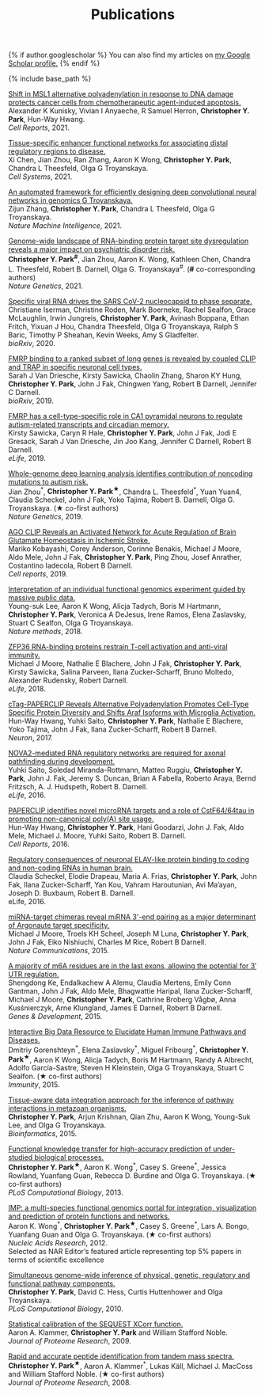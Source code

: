 ﻿---
layout: archive
title: "Publications"
permalink: /publications/
author_profile: true
---

{% if author.googlescholar %}
  You can also find my articles on <u><a href="{{author.googlescholar}}">my Google Scholar profile</a>.</u>
{% endif %}

{% include base_path %}

<!---
{% for post in site.publications reversed %}
  {% include archive-single.html %}
{% endfor %}
--->

[Shift in MSL1 alternative polyadenylation in response to DNA damage protects cancer cells from chemotherapeutic agent-induced apoptosis.](https://pubmed.ncbi.nlm.nih.gov/34644577/)\
Alexander K Kunisky, Vivian I Anyaeche, R Samuel Herron, **Christopher Y. Park**, Hun-Way Hwang.\
*Cell Reports*, 2021.

[Tissue-specific enhancer functional networks for associating distal regulatory regions to disease.](https://pubmed.ncbi.nlm.nih.gov/33689683/)\
Xi Chen, Jian Zhou, Ran Zhang, Aaron K Wong, **Christopher Y. Park**, Chandra L Theesfeld, Olga G Troyanskaya.\
*Cell Systems*, 2021.

[An automated framework for efficiently designing deep convolutional neural networks in genomics G Troyanskaya.](https://www.nature.com/articles/s42256-021-00316-z)\
Zijun Zhang, **Christopher Y. Park**, Chandra L Theesfeld, Olga G Troyanskaya.\
*Nature Machine Intelligence*, 2021.

[Genome-wide landscape of RNA-binding protein target site dysregulation reveals a major impact on psychiatric disorder risk.](https://pubmed.ncbi.nlm.nih.gov/33462483/)\
**Christopher Y. Park<sup>#</sup>**, Jian Zhou, Aaron K. Wong, Kathleen Chen, Chandra L. Theesfeld, Robert B. Darnell, Olga G. Troyanskaya<sup>#</sup>. (**#** co-corresponding authors)\
*Nature Genetics*, 2021.

[Specific viral RNA drives the SARS CoV-2 nucleocapsid to phase separate.](https://www.ncbi.nlm.nih.gov/pmc/articles/PMC7310621/)\
Christiane Iserman, Christine Roden, Mark Boerneke, Rachel Sealfon, Grace McLaughlin, Irwin Jungreis, **Christopher Y. Park**, Avinash Boppana, Ethan Fritch, Yixuan J Hou, Chandra Theesfeld, Olga G Troyanskaya, Ralph S Baric, Timothy P Sheahan, Kevin Weeks, Amy S Gladfelter.\
*bioRxiv*, 2020.

[FMRP binding to a ranked subset of long genes is revealed by coupled CLIP and TRAP in specific neuronal cell types.](https://www.biorxiv.org/content/10.1101/762500v1.abstract)\
Sarah J Van Driesche, Kirsty Sawicka, Chaolin Zhang, Sharon KY Hung, **Christopher Y. Park**, John J Fak, Chingwen Yang, Robert B Darnell, Jennifer C Darnell.\
*bioRxiv*, 2019.

[FMRP has a cell-type-specific role in CA1 pyramidal neurons to regulate autism-related transcripts and circadian memory.](https://pubmed.ncbi.nlm.nih.gov/31860442/)\
Kirsty Sawicka, Caryn R Hale, **Christopher Y. Park**, John J Fak, Jodi E Gresack, Sarah J Van Driesche, Jin Joo Kang, Jennifer C Darnell, Robert B Darnell.\
*eLife*, 2019.

[Whole-genome deep learning analysis identifies contribution of noncoding mutations to autism risk.](https://pubmed.ncbi.nlm.nih.gov/31133750/)\
Jian Zhou<sup>\*</sup>, **Christopher Y. Park<sup>&#x2605;</sup>**, Chandra L. Theesfeld<sup>\*</sup>, Yuan Yuan4, Claudia Scheckel, John J Fak, Yoko Tajima, Robert B. Darnell, Olga G. Troyanskaya. (&#x2605; co-first authors)\
*Nature Genetics*, 2019.

[AGO CLIP Reveals an Activated Network for Acute Regulation of Brain Glutamate Homeostasis in Ischemic Stroke.](https://pubmed.ncbi.nlm.nih.gov/31340158/)\
Mariko Kobayashi, Corey Anderson, Corinne Benakis, Michael J Moore, Aldo Mele, John J Fak, **Christopher Y. Park**, Ping Zhou, Josef Anrather, Costantino Iadecola, Robert B Darnell.\
*Cell reports*, 2019.

[Interpretation of an individual functional genomics experiment guided by massive public data.](https://pubmed.ncbi.nlm.nih.gov/30478325/)\
Young-suk Lee, Aaron K Wong, Alicja Tadych, Boris M Hartmann, **Christopher Y. Park**, Veronica A DeJesus, Irene Ramos, Elena Zaslavsky, Stuart C Sealfon, Olga G Troyanskaya.\
*Nature methods*, 2018.

[ZFP36 RNA-binding proteins restrain T-cell activation and anti-viral immunity.](https://pubmed.ncbi.nlm.nih.gov/29848443/)\
Michael J Moore, Nathalie E Blachere, John J Fak, **Christopher Y. Park**, Kirsty Sawicka, Salina Parveen, Ilana Zucker-Scharff, Bruno Moltedo, Alexander Rudensky, Robert Darnell.\
*eLife*, 2018.

[cTag-PAPERCLIP Reveals Alternative Polyadenylation Promotes Cell-Type Specific Protein Diversity and Shifts Araf Isoforms with Microglia Activation.](https://pubmed.ncbi.nlm.nih.gov/28910620/)\
Hun-Way Hwang, Yuhki Saito, **Christopher Y. Park**, Nathalie E Blachere, Yoko Tajima, John J Fak, Ilana Zucker-Scharff, Robert B Darnell.\
*Neuron*, 2017.

[NOVA2-mediated RNA regulatory networks are required for axonal pathfinding during development.](https://pubmed.ncbi.nlm.nih.gov/27223325/)\
Yuhki Saito, Soledad Miranda-Rottmann, Matteo Ruggiu, **Christopher Y. Park**, John J. Fak, Jeremy S. Duncan, Brian A Fabella, Roberto Araya, Bernd Fritzsch, A. J. Hudspeth, Robert B. Darnell.\
*eLife*, 2016.

[PAPERCLIP identifies novel microRNA targets and a role of CstF64/64tau in promoting non-canonical poly(A) site usage.](https://pubmed.ncbi.nlm.nih.gov/27050522/)\
Hun-Way Hwang, **Christopher Y. Park**, Hani Goodarzi, John J. Fak, Aldo Mele, Michael J. Moore, Yuhki Saito, Robert B. Darnell.\
*Cell Reports*, 2016.

[Regulatory consequences of neuronal ELAV-like protein binding to coding and non-coding RNAs in human brain.](https://pubmed.ncbi.nlm.nih.gov/26894958/)\
Claudia Scheckel, Elodie Drapeau, Maria A. Frias, **Christopher Y. Park**, John Fak, Ilana Zucker-Scharff, Yan Kou, Vahram Haroutunian, Avi Ma’ayan, Joseph D. Buxbaum, Robert B. Darnell.\
eLife, 2016.

[miRNA-target chimeras reveal miRNA 3'-end pairing as a major determinant of Argonaute target specificity.](https://pubmed.ncbi.nlm.nih.gov/26602609/)\
Michael J Moore, Troels KH Scheel, Joseph M Luna, **Christopher Y. Park**, John J Fak, Eiko Nishiuchi, Charles M Rice, Robert B Darnell.\
*Nature Communications*, 2015.

[A majority of m6A residues are in the last exons, allowing the potential for 3′ UTR regulation.](https://pubmed.ncbi.nlm.nih.gov/26404942/)\
Shengdong Ke, Endalkachew A Alemu, Claudia Mertens, Emily Conn Gantman, John J Fak, Aldo Mele, Bhagwattie Haripal, Ilana Zucker-Scharff, Michael J Moore, **Christopher Y. Park**, Cathrine Broberg Vågbø, Anna Kusśnierczyk, Arne Klungland, James E Darnell, Robert B Darnell.\
*Genes & Development*, 2015.

[Interactive Big Data Resource to Elucidate Human Immune Pathways and Diseases.](https://pubmed.ncbi.nlm.nih.gov/26362267/)\
Dmitriy Gorenshteyn<sup>\*</sup>, Elena Zaslavsky<sup>\*</sup>, Miguel Fribourg<sup>\*</sup>, **Christopher Y. Park<sup>&#x2605;</sup>**, Aaron K Wong, Alicja Tadych, Boris M Hartmann, Randy A Albrecht, Adolfo García-Sastre, Steven H Kleinstein, Olga G Troyanskaya, Stuart C Sealfon. (&#x2605; co-first authors)\
*Immunity*, 2015.

[Tissue-aware data integration approach for the inference of pathway interactions in metazoan organisms.](https://pubmed.ncbi.nlm.nih.gov/25431329/)\
**Christopher Y. Park**, Arjun Krishnan, Qian Zhu, Aaron K Wong, Young-Suk Lee, and Olga G Troyanskaya.\
*Bioinformatics*, 2015.

[Functional knowledge transfer for high-accuracy prediction of under-studied biological processes.](https://pubmed.ncbi.nlm.nih.gov/23516347/)\
**Christopher Y. Park<sup>&#x2605;</sup>**, Aaron K. Wong<sup>\*</sup>, Casey S. Greene<sup>\*</sup>, Jessica Rowland, Yuanfang Guan, Rebecca D. Burdine and Olga G. Troyanskaya. (&#x2605; co-first authors)\
*PLoS Computational Biology*, 2013.

[IMP: a multi-species functional genomics portal for integration, visualization and prediction of protein functions and networks.](https://pubmed.ncbi.nlm.nih.gov/23516347/)\
Aaron K. Wong<sup>\*</sup>, **Christopher Y. Park<sup>&#x2605;</sup>**, Casey S. Greene<sup>\*</sup>, Lars A. Bongo, Yuanfang Guan and Olga G. Troyanskaya. (&#x2605; co-first authors)\
*Nucleic Acids Research*, 2012.\
Selected as NAR Editor’s featured article representing top 5% papers in terms of scientific excellence

[Simultaneous genome-wide inference of physical, genetic, regulatory and functional pathway components.](https://pubmed.ncbi.nlm.nih.gov/21124865/)\
**Christopher Y. Park**, David C. Hess, Curtis Huttenhower and Olga Troyanskaya.\
*PLoS Computational Biology*, 2010.

[Statistical calibration of the SEQUEST XCorr function.](https://pubmed.ncbi.nlm.nih.gov/19275164/)\
Aaron A. Klammer, **Christopher Y. Park** and William Stafford Noble.\
*Journal of Proteome Research*, 2009.

[Rapid and accurate peptide identification from tandem mass spectra.](https://pubmed.ncbi.nlm.nih.gov/18505281/)\
**Christopher Y. Park<sup>&#x2605;</sup>**, Aaron A. Klammer<sup>\*</sup>, Lukas Käll, Michael J. MacCoss and William Stafford Noble. (&#x2605; co-first authors)\
*Journal of Proteome Research*, 2008.

